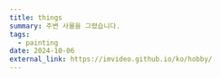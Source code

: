 ```yaml
---
title: things
summary: 주변 사물을 그렸습니다.
tags:
  - painting
date: 2024-10-06
external_link: https://imvideo.github.io/ko/hobby/
---
```

